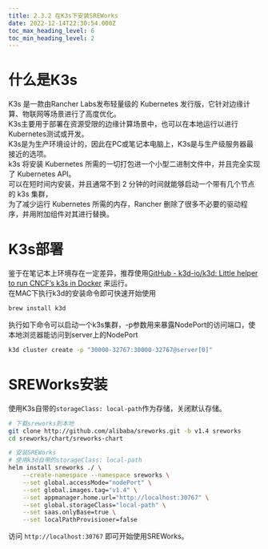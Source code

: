 ```yaml
---
title: 2.3.2 在K3s下安装SREWorks
date: 2022-12-14T22:30:54.000Z
toc_max_heading_level: 6
toc_min_heading_level: 2
---
```


<a name="tm1OY"></a>

# 什么是K3s
K3s 是一款由Rancher Labs发布轻量级的 Kubernetes 发行版，它针对边缘计算、物联网等场景进行了高度优化。<br />K3s主要用于部署在资源受限的边缘计算场景中，也可以在本地运行以进行Kubernetes测试或开发。<br />K3s是为生产环境设计的，因此在PC或笔记本电脑上，K3s是与生产级服务器最接近的选项。<br />k3s 将安装 Kubernetes 所需的一切打包进一个小型二进制文件中，并且完全实现了 Kubernetes API。<br />可以在短时间内安装，并且通常不到 2 分钟的时间就能够启动一个带有几个节点的 k3s 集群，<br />为了减少运行 Kubernetes 所需的内存，Rancher 删除了很多不必要的驱动程序，并用附加组件对其进行替换。

<a name="nUnHA"></a>

# K3s部署
鉴于在笔记本上环境存在一定差异，推荐使用[GitHub - k3d-io/k3d: Little helper to run CNCF’s k3s in Docker](https://github.com/k3d-io/k3d) 来运行。<br />在MAC下执行k3d的安装命令即可快速开始使用
```bash
brew install k3d
```

执行如下命令可以启动一个k3s集群，-p参数用来暴露NodePort的访问端口，使本地浏览器能访问到server上的NodePort
```bash
k3d cluster create -p "30000-32767:30000-32767@server[0]"
```

<a name="TEsDw"></a>

# SREWorks安装
使用K3s自带的`storageClass: local-path`作为存储，关闭默认存储。
```bash
# 下载sreworks到本地
git clone http://github.com/alibaba/sreworks.git -b v1.4 sreworks
cd sreworks/chart/sreworks-chart

# 安装SREWorks
# 使用k3d自带的storageClass: local-path
helm install sreworks ./ \
    --create-namespace --namespace sreworks \
    --set global.accessMode="nodePort" \
    --set global.images.tag="v1.4" \
    --set appmanager.home.url="http://localhost:30767" \
    --set global.storageClass="local-path" \
    --set saas.onlyBase=true \
    --set localPathProvisioner=false
```

访问 `http://localhost:30767` 即可开始使用SREWorks。
